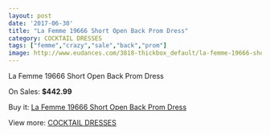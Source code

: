 ```yaml
---
layout: post
date: '2017-06-30'
title: "La Femme 19666 Short Open Back Prom Dress"
category: COCKTAIL DRESSES
tags: ["femme","crazy","sale","back","prom"]
image: http://www.eudances.com/3818-thickbox_default/la-femme-19666-short-open-back-prom-dress.jpg
---
```

La Femme 19666 Short Open Back Prom Dress

On Sales: **$442.99**
<a href="https://www.eudances.com/en/cocktail-dresses/1273-la-femme-19666-short-open-back-prom-dress.html"><amp-img layout="responsive" width="600" height="600" src="//www.eudances.com/3818-thickbox_default/la-femme-19666-short-open-back-prom-dress.jpg" alt="La Femme 19666 Short Open Back Prom Dress 0" /></a>
<a href="https://www.eudances.com/en/cocktail-dresses/1273-la-femme-19666-short-open-back-prom-dress.html"><amp-img layout="responsive" width="600" height="600" src="//www.eudances.com/3820-thickbox_default/la-femme-19666-short-open-back-prom-dress.jpg" alt="La Femme 19666 Short Open Back Prom Dress 1" /></a>
<a href="https://www.eudances.com/en/cocktail-dresses/1273-la-femme-19666-short-open-back-prom-dress.html"><amp-img layout="responsive" width="600" height="600" src="//www.eudances.com/3819-thickbox_default/la-femme-19666-short-open-back-prom-dress.jpg" alt="La Femme 19666 Short Open Back Prom Dress 2" /></a>

Buy it: [La Femme 19666 Short Open Back Prom Dress](https://www.eudances.com/en/cocktail-dresses/1273-la-femme-19666-short-open-back-prom-dress.html "La Femme 19666 Short Open Back Prom Dress")

View more: [COCKTAIL DRESSES](https://www.eudances.com/en/14-cocktail-dresses "COCKTAIL DRESSES")